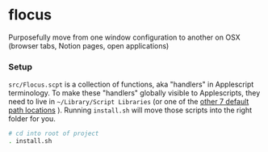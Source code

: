 # flocus
Purposefully move from one window configuration to another on OSX (browser tabs, Notion pages, open applications)

### Setup
`src/Flocus.scpt` is a collection of functions, aka "handlers" in Applescript terminology. To make these "handlers" globally visible to Applescripts, they need to live in `~/Library/Script Libraries` (or one of the [other 7 default path locations](https://developer.apple.com/library/archive/documentation/AppleScript/Conceptual/AppleScriptLangGuide/conceptual/ASLR_script_objects.html#//apple_ref/doc/uid/TP40000983-CH207-SW13)  ). Running `install.sh` will move those scripts into the right folder for you.

```bash
# cd into root of project
. install.sh
```
